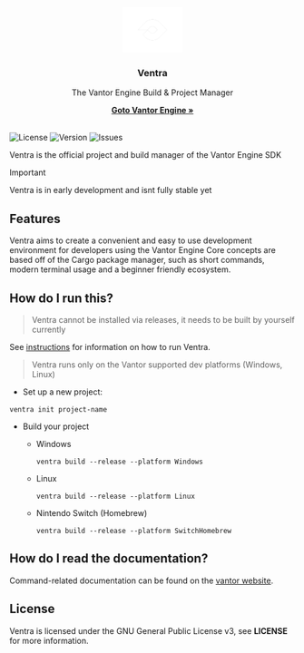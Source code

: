 <!-- PROJECT LOGO -->
<br />
<div align="center">
  <a href="https://github.com/LukasRennhofer/Ventra">
    <img src="page/branding/ventraLogo_wbg.png" alt="Logo" height="80">
  </a>

<h3 align="center">Ventra</h3>

  <p align="center">
    The Vantor Engine Build & Project Manager
  </p>

  <a href="https://github.com/LukasRennhofer/Vantor"><strong>Goto Vantor Engine »</strong></a>
  <br />
  <br />
</div>

![License](https://img.shields.io/github/license/LukasRennhofer/Ventra)
![Version](https://img.shields.io/github/v/release/LukasRennhofer/Ventra)
![Issues](https://img.shields.io/github/issues/LukasRennhofer/Ventra)

Ventra is the official project and build manager of the Vantor Engine SDK

> [!IMPORTANT]
> Ventra is in early development and isnt fully stable yet
>

## Features

Ventra aims to create a convenient and easy to use development environment for developers using the Vantor Engine
Core concepts are based off of the Cargo package manager, such as short commands, modern terminal usage and a beginner friendly ecosystem.

## How do I run this?

> Ventra cannot be installed via releases, it needs to be built by yourself currently

See [instructions](TODO) for information on how to run Ventra.

> Ventra runs only on the Vantor supported dev platforms (Windows, Linux)

- Set up a new project:

```
ventra init project-name
```

- Build your project
    - Windows
        ```
        ventra build --release --platform Windows
        ```
    - Linux
        ```
        ventra build --release --platform Linux
        ```

    - Nintendo Switch (Homebrew)
        ```
        ventra build --release --platform SwitchHomebrew
        ```

## How do I read the documentation?

Command-related documentation can be found on the [vantor website](https://vantor.net).

## License

Ventra is licensed under the GNU General Public License v3, see **LICENSE** for more information.